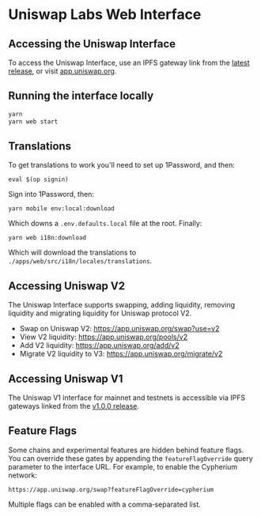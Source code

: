 # Uniswap Labs Web Interface

## Accessing the Uniswap Interface

To access the Uniswap Interface, use an IPFS gateway link from the
[latest release](https://github.com/Uniswap/uniswap-interface/releases/latest),
or visit [app.uniswap.org](https://app.uniswap.org).

## Running the interface locally

```bash
yarn
yarn web start
```

## Translations

To get translations to work you'll need to set up 1Password, and then:

```
eval $(op signin)
```

Sign into 1Password, then:

```
yarn mobile env:local:download
```

Which downs a `.env.defaults.local` file at the root. Finally:

```
yarn web i18n:download
```

Which will download the translations to `./apps/web/src/i18n/locales/translations`.

## Accessing Uniswap V2

The Uniswap Interface supports swapping, adding liquidity, removing liquidity and migrating liquidity for Uniswap protocol V2.

- Swap on Uniswap V2: <https://app.uniswap.org/swap?use=v2>
- View V2 liquidity: <https://app.uniswap.org/pools/v2>
- Add V2 liquidity: <https://app.uniswap.org/add/v2>
- Migrate V2 liquidity to V3: <https://app.uniswap.org/migrate/v2>

## Accessing Uniswap V1

The Uniswap V1 interface for mainnet and testnets is accessible via IPFS gateways
linked from the [v1.0.0 release](https://github.com/Uniswap/uniswap-interface/releases/tag/v1.0.0).

## Feature Flags

Some chains and experimental features are hidden behind feature flags. You can
override these gates by appending the `featureFlagOverride` query parameter to
the interface URL. For example, to enable the Cypherium network:

```
https://app.uniswap.org/swap?featureFlagOverride=cypherium
```

Multiple flags can be enabled with a comma‑separated list.
